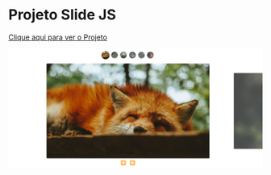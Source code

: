 # Projeto Slide JS

<a href="https://jeanpaulinossp.github.io/Slide/">Clique aqui para ver o Projeto</a>

<img src="/img/img.jpg">
